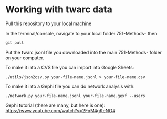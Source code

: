 # Working with twarc data

Pull this repository to your local machine

In the terminal/console, navigate to your local folder 751-Methods- then

`git pull`

Put the twarc jsonl file you downloaded into the main 751-Methods- folder on your computer.

To make it into a CVS file you can import into Google Sheets:

`./utils/json2csv.py your-file-name.jsonl > your-file-name.csv`

To make it into a Gephi file you can do network analysis with:

`./network.py your-file-name.jsonl your-file-name.gexf --users`

Gephi tutorial (there are many, but here is one): https://www.youtube.com/watch?v=2FqM4gKeNO4
